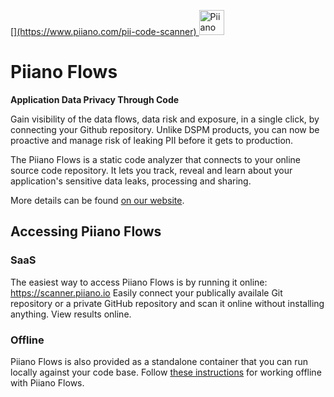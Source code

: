 <p>
  [<a href="https://piiano.com/pii-data-privacy-vault/">](https://www.piiano.com/pii-code-scanner)
    <picture>
      <source media="(prefers-color-scheme: dark)" srcset="https://piiano.com/docs/img/logo-developers-dark.svg">
      <source media="(prefers-color-scheme: light)" srcset="https://piiano.com/wp-content/uploads/piiano-logo-developers.png">
      <img alt="Piiano Vault" src="https://piiano.com/wp-content/uploads/piiano-logo-developers.png" height="40" />
    </picture>
  </a>
</p>

# Piiano Flows

**Application Data Privacy Through Code**

Gain visibility of the data flows, data risk and exposure, in a single click, by connecting your Github repository.
Unlike DSPM products, you can now be proactive and manage risk of leaking PII before it gets to production.

The Piiano Flows is a static code analyzer that connects to your online source code repository. It lets you track, reveal and learn about your application's sensitive data leaks, processing and sharing.

More details can be found [on our website](https://piiano.com/pii-code-scanner/).

## Accessing Piiano Flows

### SaaS

The easiest way to access Piiano Flows is by running it online: https://scanner.piiano.io
Easily connect your publically availale Git repository or a private GitHub repository and scan it online without installing anything. View results online.

### Offline

Piiano Flows is also provided as a standalone container that you can run locally against your code base.
Follow [these instructions](./offline-flows) for working offline with Piiano Flows.
